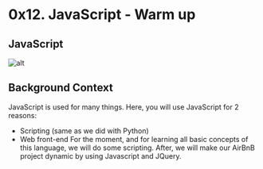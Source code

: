 # 0x12. JavaScript - Warm up

## JavaScript

![alt](https://s3.amazonaws.com/intranet-projects-files/holbertonschool-higher-level_programming+/303/Javascript-535.png.jpeg)

## Background Context

JavaScript is used for many things. Here, you will use JavaScript for 2 reasons:

- Scripting (same as we did with Python)
- Web front-end
  For the moment, and for learning all basic concepts of this language, we will do some scripting. After, we will make our AirBnB project dynamic by using Javascript and JQuery.
